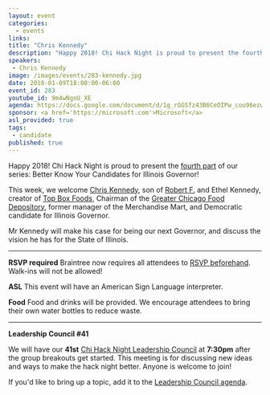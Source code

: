 ```yaml
---
layout: event
categories: 
  - events
links:
title: "Chris Kennedy"
description: "Happy 2018! Chi Hack Night is proud to present the fourth part of our series: Better Know Your Candidates for Illinois Governor! This week, we welcome Chris Kennedy who will make his case for being our next Governor, and discuss the vision he has for the State of Illinois."
speakers:
 - Chris Kennedy
image: /images/events/283-kennedy.jpg
date: 2018-01-09T18:00:00-06:00
event_id: 283
youtube_id: 9m4wNgnU_XE
agenda: https://docs.google.com/document/d/1g_rGGSfz43B6CeOIPw_cou96ezwXyhRVWIyB-5fqAso/edit#
sponsor: <a href='https://microsoft.com'>Microsoft</a>
asl_provided: true
tags: 
 - candidate
published: true
---
```


Happy 2018! Chi Hack Night is proud to present the [fourth part](https://chihacknight.org/events/index.html#/?search=candidate) of our series: Better Know Your Candidates for Illinois Governor!

This week, we welcome [Chris Kennedy](https://en.wikipedia.org/wiki/Christopher_G._Kennedy), son of [Robert F.](https://en.wikipedia.org/wiki/Robert_F._Kennedy) and Ethel Kennedy, creator of [Top Box Foods](https://www.topboxfoods.com/), Chairman of the [Greater Chicago Food Depository](https://www.chicagosfoodbank.org/), former manager of the Merchandise Mart, and Democratic candidate for Illinois Governor.

Mr Kennedy will make his case for being our next Governor, and discuss the vision he has for the State of Illinois.

---

**RSVP required** Braintree now requires all attendees to [RSVP beforehand](https://www.eventbrite.com/e/chi-hack-night-registration-41703945624). Walk-ins will not be allowed!

**ASL** This event will have an American Sign Language interpreter.

**Food** Food and drinks will be provided. We encourage attendees to bring their own water bottles to reduce waste.

---

**Leadership Council #41**

We will have our **41st** [Chi Hack Night Leadership Council](http://chihacknight.org/leadership-council.html) at **7:30pm** after the group breakouts get started. This meeting is for discussing new ideas and ways to make the hack night better. Anyone is welcome to join! 

If you'd like to bring up a topic, add it to the [Leadership Council agenda](https://docs.google.com/document/d/1dh0-6gEA8Z4k6MHxrGsqzUBGKfYOZG0Gr-E8bijp9eE/edit#).